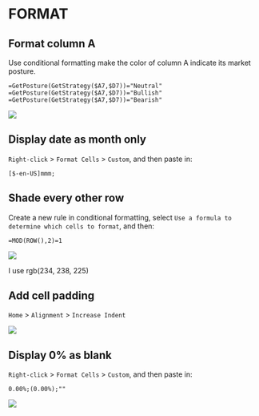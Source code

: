 # FORMAT

## Format column A

Use conditional formatting make the color of column A indicate its market posture.

``` excel
=GetPosture(GetStrategy($A7,$D7))="Neutral"
=GetPosture(GetStrategy($A7,$D7))="Bullish"
=GetPosture(GetStrategy($A7,$D7))="Bearish"
```

![](https://github.com/king-melchizedek/Trading-Journal/raw/master/images/postureFormat.gif)

## Display date as month only

`Right-click` > `Format Cells` > `Custom`, and then paste in:

``` excel
[$-en-US]mmm;
```

## Shade every other row

Create a new rule in conditional formatting, select `Use a formula to determine which cells to format`, and then:

``` excel
=MOD(ROW(),2)=1
```

![](https://github.com/king-melchizedek/Trading-Journal/raw/master/images/colorShade.png)

I use rgb(234, 238, 225) 

## Add cell padding

`Home` > `Alignment` > `Increase Indent`

![](https://github.com/king-melchizedek/Trading-Journal/raw/master/images/cellPadding.gif)

## Display 0% as blank

`Right-click` > `Format Cells` > `Custom`, and then paste in:

``` excel
0.00%;(0.00%);""
```

![](https://i.ibb.co/dDPbQb1/image.png)